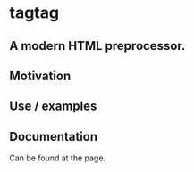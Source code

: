 tagtag
======
A modern HTML preprocessor.
----------


Motivation
------

Use / examples
-----

Documentation
----
Can be found at the page.